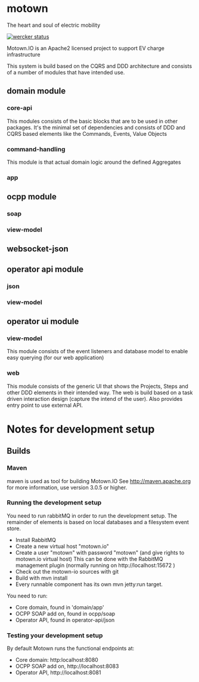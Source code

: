 # motown

The heart and soul of electric mobility

[![wercker status](https://app.wercker.com/status/fce3b3ea7c9993d02bba1775057f8549/m "wercker status")](https://app.wercker.com/project/bykey/fce3b3ea7c9993d02bba1775057f8549)

Motown.IO is an Apache2 licensed project to support EV charge infrastructure 

This system is build based on the CQRS and DDD architecture and consists of a number of modules that have intended use.

## domain module
### core-api

This modules consists of the basic blocks that are to be used in other packages.
It's the minimal set of dependencies and consists of DDD and CQRS based elements like the Commands, Events, Value Objects

### command-handling

This module is that actual domain logic around the defined Aggregates

### app

## ocpp module
### soap

### view-model

## websocket-json

## operator api module
### json

### view-model

## operator ui module
### view-model
This module consists of the event listeners and database model to enable easy querying
(for our web application)

### web
This module consists of the generic UI that shows the Projects, Steps and other DDD elements in their intended way.
The web is build based on a task driven interaction design (capture the intend of the user).
Also provides entry point to use external API.

# Notes for development setup

## Builds

### Maven

maven is used as tool for building Motown.IO
See http://maven.apache.org for more information, use version 3.0.5 or higher.

### Running the development setup

You need to run rabbitMQ in order to run the development setup.
The remainder of elements is based on local databases and a filesystem event store.

 * Install RabbitMQ
 * Create a new virtual host "motown.io"
 *  Create a user "motown" with password "motown" (and give rights to motown.io virtual host)
    This can be done with the RabbitMQ management plugin (normally running on http://localhost:15672 )
 * Check out the motown-io sources with git
 * Build with mvn install
 * Every runnable component has its own mvn jetty:run target.

You need to run:

  * Core domain, found in 'domain/app'
  * OCPP SOAP add on, found in ocpp/soap
  * Operator API, found in operator-api/json

### Testing your development setup

By default Motown runs the functional endpoints at:

 * Core domain: http:localhost:8080
 * OCPP SOAP add on, http://localhost:8083
 * Operator API, http://localhost:8081


